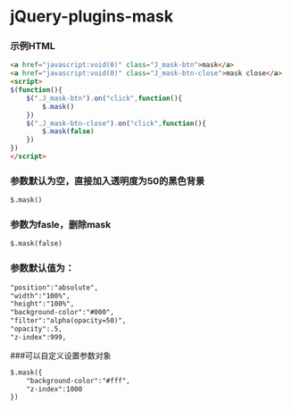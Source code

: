 jQuery-plugins-mask
==============
### 示例HTML
```html
<a href="javascript:void(0)" class="J_mask-btn">mask</a>
<a href="javascript:void(0)" class="J_mask-btn-close">mask close</a>
<script>
$(function(){
	$(".J_mask-btn").on("click",function(){
		$.mask()
	})
	$(".J_mask-btn-close").on("click",function(){
		$.mask(false)
	})
})
</script>
```
### 参数默认为空，直接加入透明度为50的黑色背景
```html
$.mask()
```
### 参数为fasle，删除mask
```html
$.mask(false)
```
### 参数默认值为：
```html
"position":"absolute",
"width":"100%",
"height":"100%",
"background-color":"#000",
"filter":"alpha(opacity=50)",
"opacity":.5,
"z-index":999,
```
###可以自定义设置参数对象
```html
$.mask({
	"background-color":"#fff",
	"z-index":1000
})